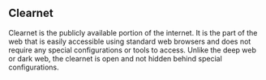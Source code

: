 ## Clearnet

Clearnet is the publicly available portion of the internet. It is the part of the web that is easily accessible using standard web browsers and does not require any special configurations or tools to access. Unlike the deep web or dark web, the clearnet is open and not hidden behind special configurations.
